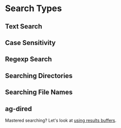 # Search Types

## Text Search

## Case Sensitivity

## Regexp Search

## Searching Directories

## Searching File Names

## ag-dired

Mastered searching? Let's look at [using results buffers]().
